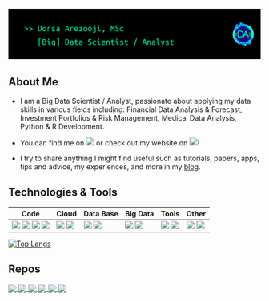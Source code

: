   [![Header](https://raw.githubusercontent.com/Dorsa-Arezooji/Dorsa-Arezooji/master/header.gif "Go to website")](https://dorsa-arezooji.github.io/)

## About Me

* I am a Big Data Scientist / Analyst, passionate about applying my data skills in various fields including: 
Financial Data Analysis & Forecast, Investment Portfolios & Risk Management, Medical Data Analysis, Python & R Development.

* You can find me on [![](https://i.stack.imgur.com/gVE0j.png)](https://www.linkedin.com/in/dorsa-arezooji/) or check out my website on [![](https://i.stack.imgur.com/tskMh.png)](https://dorsa-arezooji.github.io/)!

* I try to share anything I might find useful such as tutorials, papers, apps, tips and advice, my experiences, and more in my [blog](https://Dorsa-Arezooji.github.io/Blog).

## Technologies & Tools

| Code | Cloud | Data Base | Big Data | Tools | Other |
| --- | --- | --- | --- | --- | --- |
|![](https://img.shields.io/badge/Code-Python-informational?style=flat&logo=python&logoColor=white&color=2bbc8a) ![](https://img.shields.io/badge/Code-R-informational?style=flat&logo=R&logoColor=white&color=2bbc8a) ![](https://img.shields.io/badge/Code-Matlab-informational?style=flat&logo=mathworks&logoColor=white&color=2bbc8a) ![](https://img.shields.io/badge/Code-SQL-informational?style=flat&logo=SQL&logoColor=white&color=2bbc8a) | ![](https://img.shields.io/badge/Cloud-AWS-informational?style=flat&logo=amazon-aws&logoColor=white&color=2bbc8a) ![](https://img.shields.io/badge/Cloud-GCP-informational?style=flat&logo=google-cloud&logoColor=white&color=2bbc8a) | ![](https://img.shields.io/badge/DB-Cassandra-informational?style=flat&logo=apache-cassandra&logoColor=white&color=2bbc8a) ![](https://img.shields.io/badge/DB-MongoDB-informational?style=flat&logo=mongoDB&logoColor=white&color=2bbc8a) | ![](https://img.shields.io/badge/Big_Data-Hadoop-informational?style=flat&logo=Hadoop&logoColor=white&color=2bbc8a) ![](https://img.shields.io/badge/Big_Data-Spark-informational?style=flat&logo=Apache-Spark&logoColor=white&color=2bbc8a) | ![](https://img.shields.io/badge/Tools-Docker-informational?style=flat&logo=docker&logoColor=white&color=2bbc8a) ![](https://img.shields.io/badge/Tools-Kubernetes-informational?style=flat&logo=kubernetes&logoColor=white&color=2bbc8a) | ![](https://img.shields.io/badge/Viz-Tableau-informational?style=flat&logo=Tableau&logoColor=white&color=2bbc8a) ![](https://img.shields.io/badge/OS-Linux-informational?style=flat&logo=linux&logoColor=white&color=2bbc8a) |

[![Top Langs](https://github-readme-stats.vercel.app/api/top-langs/?username=Dorsa-Arezooji&layout=compact&title_color=04fc95&text_color=90e1df&icon_color=04fc95&bg_color=121112)](https://github.com/Dorsa-Arezooji)

## Repos

<!--
<a href="https://github.com/Dorsa-Arezooji/Dorsa-Arezooji">
  <img align="center" src="https://github-readme-stats.vercel.app/api/top-langs/?username=Dorsa-Arezooji&hide=java,html&theme=material-palenight&show_icons=true" />
</a>
<a href="https://github.com/Dorsa-Arezooji/Dorsa-Arezooji">
  <img align="center" src="https://github-readme-stats.vercel.app/api?username=Dorsa-Arezooji&show_icons=true&line_height=27&count_private=true&theme=material-palenight&show_icons=true" alt="Dorsa's GitHub Stats" />
</a>
-->


<a href="https://github.com/Dorsa-Arezooji/PortoDash">
  <img align="center" src="https://github-readme-stats.vercel.app/api/pin/?username=Dorsa-Arezooji&repo=PortoDash&title_color=04fc95&text_color=90e1df&icon_color=04fc95&bg_color=121112&show_icons=true" />
</a>

<a href="https://github.com/Dorsa-Arezooji/Forex-MCMC">
  <img align="center" src="https://github-readme-stats.vercel.app/api/pin/?username=Dorsa-Arezooji&repo=Forex-MCMC&title_color=04fc95&text_color=90e1df&icon_color=04fc95&bg_color=121112&show_icons=true" />
</a>

<a href="https://github.com/Dorsa-Arezooji/Retail-Analytics">
  <img align="center" src="https://github-readme-stats.vercel.app/api/pin/?username=Dorsa-Arezooji&repo=Retail-Analytics&title_color=04fc95&text_color=90e1df&icon_color=04fc95&bg_color=121112&show_icons=true" />
</a>   

<a href="https://github.com/Dorsa-Arezooji/Ethereum-Analysis">
  <img align="center" src="https://github-readme-stats.vercel.app/api/pin/?username=Dorsa-Arezooji&repo=Ethereum-Analysis&title_color=04fc95&text_color=90e1df&icon_color=04fc95&bg_color=121112&show_icons=true" />
</a>

<a href="https://github.com/Dorsa-Arezooji/Forex-Flask">
  <img align="center" src="https://github-readme-stats.vercel.app/api/pin/?username=Dorsa-Arezooji&repo=Forex-Flask&title_color=04fc95&text_color=90e1df&icon_color=04fc95&bg_color=121112&show_icons=true" />
</a>  

<a href="https://github.com/Dorsa-Arezooji/SplittR">
  <img align="center" src="https://github-readme-stats.vercel.app/api/pin/?username=Dorsa-Arezooji&repo=SplittR&title_color=04fc95&text_color=90e1df&icon_color=04fc95&bg_color=121112&show_icons=true" />
</a> 
  
<!-- Resources -->
<!-- Icons: https://simpleicons.org/ -->
<!-- GitHub Stats: https://github.com/anuraghazra/github-readme-stats -->
<!-- Emojis: https://emojipedia.org/emoji/ -->
<!-- HTML Emojis: https://www.fileformat.info/index.htm -->
<!-- Shields: https://shields.io/ -->
<!-- Awesome GitHub Profile README: https://github.com/abhisheknaiidu/awesome-github-profile-readme -->

<!--  
   * [Forex-MCMC](https://github.com/Dorsa-Arezooji/Forex-MCMC) `R` | `Bayesian Structural Time-Series` `Forecst` `MCMC`
   * [Ethereum-Analysis](https://github.com/Dorsa-Arezooji/Ethereum-Analysis) `Python` | `Big Data Processing` `Big Graphs`
   * [Retail-Analytics](https://github.com/Dorsa-Arezooji/Retail-Analytics) `Python` | `Machine Learning` `Prediction` `Bayesian Learning`
   * [Forex-Flask](https://github.com/Dorsa-Arezooji/Forex-Flask) `Python` | `REST API` `Live & Historical Quotes` `Trading Journal`
    
**Medical Data Analysis & Drug Development**
  
   * [Sick-Pigs](https://github.com/Dorsa-Arezooji/Sick-Pigs) `R` | `rstan` `MCMC` `Drug Dosing` `Bayesian Hierarchical Modeling`
   * [EEG-Fractal-Analysis](https://github.com/Dorsa-Arezooji/EEG-Fractal-Analysis) `Matlab` | `EEG Signal Processing` `Fractal Analysis`
   * [AutoDoc](https://github.com/Dorsa-Arezooji/AutoDoc) `owl` `swrl` | `Medical Informatics` `Ontology` `Inference`

-->

